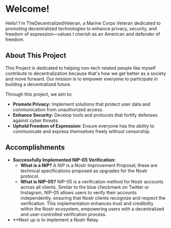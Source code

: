 # Welcome!

Hello! I'm TheDecentralizedVeteran, a Marine Corps Veteran dedicated to promoting decentralized technologies to enhance privacy, security, and freedom of expression—values I cherish as an American and defender of freedom.

## About This Project

This Project is dedicated to helping non-tech related people like myself contribute to decentralization because that's how we get better as a society and move forward. Our mission is to empower everyone to participate in building a decentralized future.

Through this project, we aim to:

- **Promote Privacy:** Implement solutions that protect user data and communication from unauthorized access.
- **Enhance Security:** Develop tools and protocols that fortify defenses against cyber threats.
- **Uphold Freedom of Expression:** Ensure everyone has the ability to communicate and express themselves freely without censorship.

## Accomplishments

- **Successfully Implemented NIP-05 Verification:**
  - **What is a NIP?** A NIP is a Nostr Improvement Proposal; these are technical specifications proposed as upgrades for the Nostr protocol.
  - **What is NIP-05?** NIP-05 is a verification method for Nostr accounts across all clients. Similar to the blue checkmark on Twitter or Instagram, NIP-05 allows users to verify their accounts independently, ensuring that Nostr clients recognize and respect the verification. This implementation enhances trust and credibility within the Nostr ecosystem, empowering users with a decentralized and user-controlled verification process.
- **Next up is to implement a Nostr Relay.
